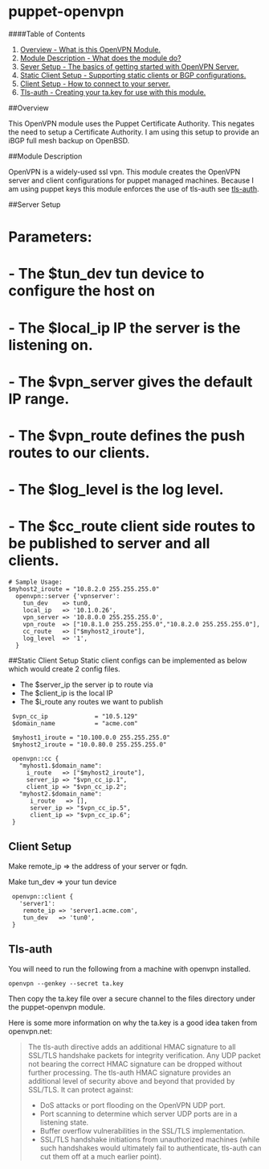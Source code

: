 puppet-openvpn
==============

####Table of Contents

1. [Overview - What is this OpenVPN Module.](#overview)
2. [Module Description - What does the module do?](#module-description)
3. [Sever Setup - The basics of getting started with OpenVPN Server. ](#server-setup)
4. [Static Client Setup - Supporting static clients or BGP configurations. ](#static-client-setup)
5. [Client Setup - How to connect to your server. ](#client-setup)
6. [Tls-auth - Creating your ta.key for use with this module. ](#tls-auth)

##Overview

This OpenVPN module uses the Puppet Certificate Authority. This negates the need to setup a Certificate Authority. 
I am using this setup to provide an iBGP full mesh backup on OpenBSD.

##Module Description


OpenVPN is a widely-used ssl vpn. This module creates the OpenVPN server and client configurations for puppet managed machines. 
Because I am using puppet keys this module enforces the use of tls-auth see [tls-auth](#tls-auth). 

##Server Setup
# Parameters:
# - The $tun_dev tun device to configure the host on
# - The $local_ip IP the server is the listening on.
# - The $vpn_server gives the default IP range.
# - The $vpn_route defines the push routes to our clients.
# - The $log_level is the log level.
# - The $cc_route client side routes to be published to server and all clients.
 ``` 
# Sample Usage:
 $myhost2_iroute = "10.8.2.0 255.255.255.0"
   openvpn::server {'vpnserver':
     tun_dev    => tun0,
     local_ip   => '10.1.0.26',
     vpn_server => '10.8.0.0 255.255.255.0',
     vpn_route  => ["10.8.1.0 255.255.255.0","10.8.2.0 255.255.255.0"],
     cc_route   => ["$myhost2_iroute"],
     log_level  => '1',
   } 

 ```

##Static Client Setup
 Static client configs can be implemented as below which would create 2 config files. 
 - The $server_ip the server ip to route via
 - The $client_ip is the local IP
 - The $i_route any routes we want to publish

 ```
  $vpn_cc_ip             = "10.5.129"
  $domain_name           = "acme.com"
 
  $myhost1_iroute = "10.100.0.0 255.255.255.0"
  $myhost2_iroute = "10.0.80.0 255.255.255.0"
 
  openvpn::cc {
    "myhost1.$domain_name":
      i_route   => ["$myhost2_iroute"],
      server_ip => "$vpn_cc_ip.1",
      client_ip => "$vpn_cc_ip.2";
    "myhost2.$domain_name":
       i_route   => [],
       server_ip => "$vpn_cc_ip.5",
       client_ip => "$vpn_cc_ip.6";
  }
 ```

## Client Setup
 Make remote_ip => the address of your server or fqdn.

 Make tun_dev   => your tun device
 ```
  openvpn::client {
    'server1':
     remote_ip => 'server1.acme.com',
     tun_dev   => 'tun0',
  }
 ```

## Tls-auth
You will need to run the following from a machine with openvpn installed.  

 ```
openvpn --genkey --secret ta.key
 ```
Then copy the ta.key file over a secure channel to the files directory under the puppet-openvpn module.

Here is some more information on why the ta.key is a good idea taken from openvpn.net:

>The tls-auth directive adds an additional HMAC signature to all SSL/TLS handshake packets for integrity verification. Any UDP packet not bearing the correct HMAC signature can be dropped without further processing. The tls-auth HMAC signature provides an additional level of security above and beyond that provided by SSL/TLS. It can protect against:
>   * DoS attacks or port flooding on the OpenVPN UDP port.
>   * Port scanning to determine which server UDP ports are in a listening state.
>   * Buffer overflow vulnerabilities in the SSL/TLS implementation.
>   * SSL/TLS handshake initiations from unauthorized machines (while such handshakes would ultimately fail to authenticate, tls-auth can cut them off at a much earlier point).



